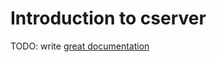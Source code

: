 # Introduction to cserver

TODO: write [great documentation](http://jacobian.org/writing/what-to-write/)
